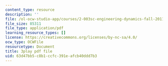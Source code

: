 ```yaml
---
content_type: resource
description: ''
file: /ol-ocw-studio-app/courses/2-003sc-engineering-dynamics-fall-2011/63d47bb5c8b1ccfc391eafcb40ddd7b3_f1pxiNDTyHc.pdf
file_size: 85311
file_type: application/pdf
learning_resource_types: []
license: https://creativecommons.org/licenses/by-nc-sa/4.0/
ocw_type: OCWFile
resourcetype: Document
title: 3play pdf file
uid: 63d47bb5-c8b1-ccfc-391e-afcb40ddd7b3
---
```

